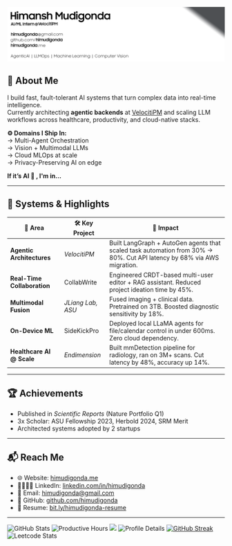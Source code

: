 ![Himansh's Banner](GHBanner.png)

## 🚀 About Me

I build fast, fault-tolerant AI systems that turn complex data into real-time intelligence.  
Currently architecting **agentic backends** at [VelocitiPM](https://www.velocitipm.com) and scaling LLM workflows across healthcare, productivity, and cloud-native stacks.

**⚙️ Domains I Ship In:**  
→ Multi-Agent Orchestration  
→ Vision + Multimodal LLMs  
→ Cloud MLOps at scale  
→ Privacy-Preserving AI on edge  
 
**If it’s AI 🧠 , I'm in...**

---

## 🧠 Systems & Highlights

| 🧩 Area | 🛠️ Key Project | 🧬 Impact |
|--------|----------------|----------|
| **Agentic Architectures** | _VelocitiPM_ | Built LangGraph + AutoGen agents that scaled task automation from 30% → 80%. Cut API latency by 68% via AWS migration. |
| **Real-Time Collaboration** | CollabWrite | Engineered CRDT-based multi-user editor + RAG assistant. Reduced project ideation time by 45%. |
| **Multimodal Fusion** | _JLiang Lab, ASU_ | Fused imaging + clinical data. Pretrained on 3TB. Boosted diagnostic sensitivity by 18%. |
| **On-Device ML** | SideKickPro | Deployed local LLaMA agents for file/calendar control in under 600ms. Zero cloud dependency. |
| **Healthcare AI @ Scale** | _Endimension_ | Built mmDetection pipeline for radiology, ran on 3M+ scans. Cut latency by 48%, accuracy up 14%. |

---
## 🏆 Achievements

- Published in *Scientific Reports* (Nature Portfolio Q1)  
- 3x Scholar: ASU Fellowship 2023, Herbold 2024, SRM Merit  
- Architected systems adopted by 2 startups  

---

## 📬 Reach Me

- 🌐 Website: [himudigonda.me](https://himudigonda.me)  
- 🫱🏽‍🫲🏻 LinkedIn: [linkedin.com/in/himudigonda](https://www.linkedin.com/in/himudigonda)  
- 📧 Email: [himudigonda@gmail.com](mailto:himudigonda@gmail.com)  
- 🐙 GitHub: [github.com/himudigonda](https://www.github.com/himudigonda)  
- 📄 Resume: [bit.ly/himudigonda-resume](https://bit.ly/himudigonda-resume)  

---

![GitHub Stats](https://github-readme-stats.vercel.app/api?username=himudigonda&show_icons=true&theme=radical)
![Productive Hours](http://github-profile-summary-cards.vercel.app/api/cards/productive-time?username=himudigonda&theme=radical&utcOffset=-5)
<img width=800 src="https://github-profile-trophy.vercel.app/?username=himudigonda&margin-w=15&column=9&theme=tokyonight&no-frame=true"/>
![Profile Details](http://github-profile-summary-cards.vercel.app/api/cards/profile-details?username=himudigonda&theme=radical)
[![GitHub Streak](https://github-readme-streak-stats.herokuapp.com/?user=himudigonda&theme=dark)](https://git.io/streak-stats)
![Leetcode Stats](https://leetcard.jacoblin.cool/himudigonda)
